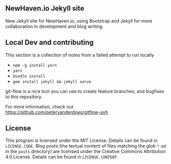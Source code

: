 ## NewHaven.io Jekyll site

New Jekyll site for NewHaven.io, using Bootstrap and Jekyll for more collaboration in development and blog writing.

## Local Dev and contributing
This section is a collection of notes from a failed attempt to run locally
* `npm -g install yarn`
* `yarn`
* `bundle install`
* `gem install jekyll && jekyll serve`

git-flow is a nice tool you can use to create feature branches, and bugfixes to this repository.

For more information, check out https://github.com/petervanderdoes/gitflow-avh

## License ##

This program is licensed under the MIT License. Details can be found in `LICENSE.CODE`.
Blog posts (the textual content of files matching the glob `*.md` in the `posts` directory) are licensed under the Creative Commons Attribution 4.0 License. Details can be found in `LICENSE.CONTENT`.

